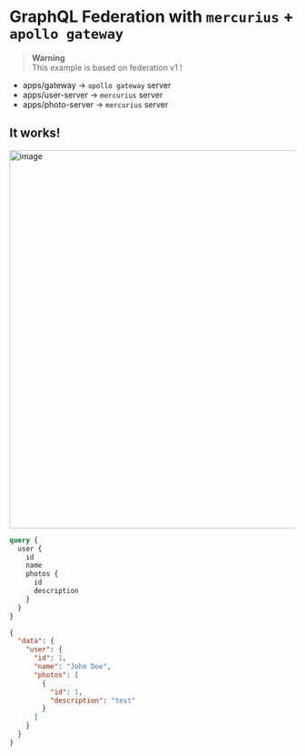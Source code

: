 # GraphQL Federation with `mercurius` + `apollo gateway`

> **Warning**  
> This example is based on federation v1 !

- apps/gateway → `apollo gateway` server
- apps/user-server → `mercurius` server
- apps/photo-server → `mercurius` server

## It works!

<img width="665" alt="image" src="https://github.com/rhea-so/nestjs-mercurius-apollo-gateway-federation/assets/25793226/6dddf735-76de-4cbd-bbce-aaa5cddd489c">

```graphql
query {
  user {
    id
    name
    photos {
      id
      description
    }
  }
}
```

```json
{
  "data": {
    "user": {
      "id": 1,
      "name": "John Doe",
      "photos": [
        {
          "id": 1,
          "description": "test"
        }
      ]
    }
  }
}
```
